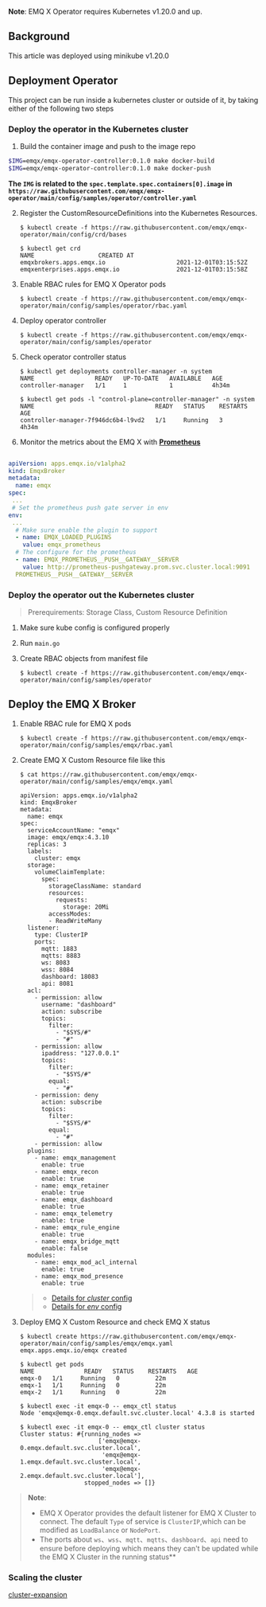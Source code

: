 **Note**: EMQ X Operator requires Kubernetes v1.20.0 and up.

## Background

This article was deployed using minikube v1.20.0

## Deployment Operator

This project can be run inside a kubernetes cluster or outside of it, by taking either of the following two steps

### Deploy the operator in the Kubernetes cluster

1. Build the container image and push to the image repo

  ```bash
  $IMG=emqx/emqx-operator-controller:0.1.0 make docker-build
  $IMG=emqx/emqx-operator-controller:0.1.0 make docker-push
  ```

  **The `IMG` is related to the `spec.template.spec.containers[0].image` in `https://raw.githubusercontent.com/emqx/emqx-operator/main/config/samples/operator/controller.yaml`**

2. Register the CustomResourceDefinitions into the Kubernetes Resources.

   ```shell
   $ kubectl create -f https://raw.githubusercontent.com/emqx/emqx-operator/main/config/crd/bases

   $ kubectl get crd
   NAME                  CREATED AT
   emqxbrokers.apps.emqx.io                    2021-12-01T03:15:52Z
   emqxenterprises.apps.emqx.io                2021-12-01T03:15:58Z
   ```

3. Enable RBAC rules for EMQ X Operator pods

   ```shell
   $ kubectl create -f https://raw.githubusercontent.com/emqx/emqx-operator/main/config/samples/operator/rbac.yaml
   ```

4. Deploy operator controller

   ```shell
   $ kubectl create -f https://raw.githubusercontent.com/emqx/emqx-operator/main/config/samples/operator
   ```

5. Check operator controller status

   ```shell
   $ kubectl get deployments controller-manager -n system
   NAME                 READY   UP-TO-DATE   AVAILABLE   AGE
   controller-manager   1/1     1            1           4h34m

   $ kubectl get pods -l "control-plane=controller-manager" -n system
   NAME                                  READY   STATUS    RESTARTS   AGE
   controller-manager-7f946dc6b4-l9vd2   1/1     Running   3          4h34m
   ```

6. Monitor the metrics about the EMQ X with [**Prometheus**](https://prometheus.io/)
   
  ```yaml

  apiVersion: apps.emqx.io/v1alpha2
  kind: EmqxBroker
  metadata:
    name: emqx
  spec:
   ...
   # Set the prometheus push gate server in env 
  env:
   ...
    # Make sure enable the plugin to support
    - name: EMQX_LOADED_PLUGINS
      value: emqx_prometheus
    # The configure for the prometheus
    - name: EMQX_PROMETHEUS__PUSH__GATEWAY__SERVER
      value: http://prometheus-pushgateway.prom.svc.cluster.local:9091
    PROMETHEUS__PUSH__GATEWAY__SERVER 

  ```

### Deploy the operator out the Kubernetes cluster

> Prerequirements: Storage Class, Custom Resource Definition

1. Make sure kube config is configured properly

2. Run `main.go`

3. Create RBAC objects from manifest file

   ```shell
   $ kubectl create -f https://raw.githubusercontent.com/emqx/emqx-operator/main/config/samples/operator
   ```

## Deploy the EMQ X Broker

1. Enable RBAC rule for EMQ X pods

   ```shell
   $ kubectl create -f https://raw.githubusercontent.com/emqx/emqx-operator/main/config/samples/emqx/rbac.yaml
   ```

2. Create EMQ X Custom Resource file like this

   ```shell
   $ cat https://raw.githubusercontent.com/emqx/emqx-operator/main/config/samples/emqx/emqx.yaml

   apiVersion: apps.emqx.io/v1alpha2
   kind: EmqxBroker
   metadata:
     name: emqx
   spec:
     serviceAccountName: "emqx"
     image: emqx/emqx:4.3.10
     replicas: 3
     labels:
       cluster: emqx
     storage:
       volumeClaimTemplate:
         spec:
           storageClassName: standard
           resources:
             requests:
               storage: 20Mi
           accessModes:
           - ReadWriteMany
     listener:
       type: ClusterIP
       ports:
         mqtt: 1883
         mqtts: 8883
         ws: 8083
         wss: 8084
         dashboard: 18083
         api: 8081
     acl:
       - permission: allow
         username: "dashboard"
         action: subscribe
         topics:
           filter:
             - "$SYS/#"
             - "#"
       - permission: allow
         ipaddress: "127.0.0.1"
         topics:
           filter:
             - "$SYS/#"
           equal:
             - "#"
       - permission: deny
         action: subscribe
         topics:
           filter:
             - "$SYS/#"
           equal:
             - "#"
       - permission: allow
     plugins:
       - name: emqx_management
         enable: true
       - name: emqx_recon
         enable: true
       - name: emqx_retainer
         enable: true
       - name: emqx_dashboard
         enable: true
       - name: emqx_telemetry
         enable: true
       - name: emqx_rule_engine
         enable: true
       - name: emqx_bridge_mqtt
         enable: false
     modules:
       - name: emqx_mod_acl_internal
         enable: true
       - name: emqx_mod_presence
         enable: true
   ```

   > * [Details for *cluster* config](https://docs.emqx.io/en/broker/v4.3/configuration/configuration.html)
   > * [Details for *env* config](https://docs.emqx.io/en/broker/v4.3/configuration/configuration.html)

3. Deploy EMQ X Custom Resource and check EMQ X status

   ```shell
   $ kubectl create https://raw.githubusercontent.com/emqx/emqx-operator/main/config/samples/emqx/emqx.yaml
   emqx.apps.emqx.io/emqx created

   $ kubectl get pods
   NAME              READY   STATUS    RESTARTS   AGE
   emqx-0   1/1     Running   0          22m
   emqx-1   1/1     Running   0          22m
   emqx-2   1/1     Running   0          22m

   $ kubectl exec -it emqx-0 -- emqx_ctl status
   Node 'emqx@emqx-0.emqx.default.svc.cluster.local' 4.3.8 is started

   $ kubectl exec -it emqx-0 -- emqx_ctl cluster status
   Cluster status: #{running_nodes =>
                         ['emqx@emqx-0.emqx.default.svc.cluster.local',
                          'emqx@emqx-1.emqx.default.svc.cluster.local',
                          'emqx@emqx-2.emqx.default.svc.cluster.local'],
                     stopped_nodes => []}
   ```

>**Note**:
>
>* EMQ X Operator provides the default listener for EMQ X Cluster to connect. The default `Type` of service is `ClusterIP`,which can be modified as `LoadBalance` or `NodePort`.
>* The ports about `ws`、`wss`、`mqtt`、`mqtts`、`dashboard`、`api` need to ensure before deploying which means they can't be updated while the EMQ X Cluster in the running status**

### Scaling the cluster

[cluster-expansion](../cluster-expansion.md)
